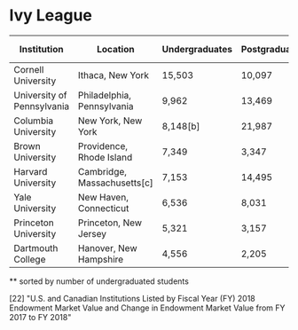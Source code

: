 # Ivy League


| Institution | Location |	Undergraduates | Postgraduates | Endowment | Academic staff | Year founded | Nickname |
| --- | --- | --- | --- | --- | --- | --- | --- |
| Cornell University | Ithaca, New York | 15,503 | 10,097 | $9.8 billion[22] | 2,908 | 1865 | Big Red |
| University of Pennsylvania | Philadelphia, Pennsylvania | 9,962 | 13,469 | $20.7 billion[22] | 4,464[28] | 1740 | Quakers |
| Columbia University | New York, New York | 8,148[b] | 21,987 | $13.3 billion[22] | 4,370[26] | 1754 | Lions |
| Brown University | Providence, Rhode Island | 7,349 | 3,347 | $6.5 billion[22] | 736[23] | 1764 | Bears |
| Harvard University	| Cambridge, Massachusetts[c] | 7,153 | 14,495 | $50.9 billion[22] | 4,671[27] | 1636 | Crimson |
| Yale University | New Haven, Connecticut | 6,536 | 8,031 | $42.3 billion[22] | 4,140 | 1701 | Bulldogs |
| Princeton University | Princeton, New Jersey | 5,321 | 3,157 | $35.8 billion[22] | 1,172 | 1746 | Tigers |
| Dartmouth College | Hanover, New Hampshire | 4,556 | 2,205 | $8.1 billion[22] | 943 | 1769 | Big Green |

\*\* sorted by number of undergraduated students

[22] "U.S. and Canadian Institutions Listed by Fiscal Year (FY) 2018 Endowment Market Value and Change in Endowment Market Value from FY 2017 to FY 2018"
